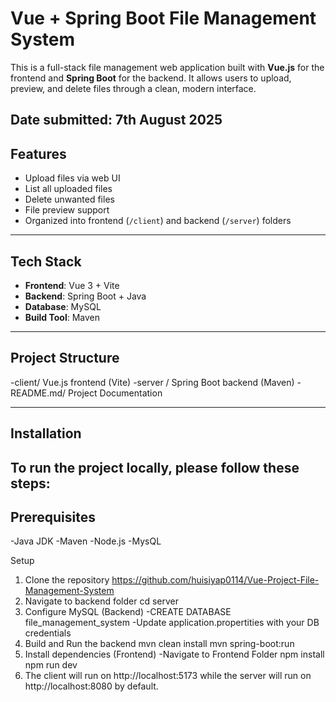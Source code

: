 # Vue + Spring Boot File Management System

This is a full-stack file management web application built with **Vue.js** for the frontend and **Spring Boot** for the backend. It allows users to upload, preview, and delete files through a clean, modern interface.

Date submitted: 7th August 2025
---

## Features

- Upload files via web UI
- List all uploaded files
- Delete unwanted files
- File preview support
- Organized into frontend (`/client`) and backend (`/server`) folders

---
## Tech Stack

- **Frontend**: Vue 3 + Vite
- **Backend**: Spring Boot + Java
- **Database**: MySQL
- **Build Tool**: Maven

---
## Project Structure
-client/ Vue.js frontend (Vite)
-server / Spring Boot backend (Maven)
-README.md/ Project Documentation

---
## Installation
To run the project locally, please follow these steps: 
---
## Prerequisites
-Java JDK
-Maven
-Node.js
-MysQL

Setup
1. Clone the repository
   https://github.com/huisiyap0114/Vue-Project-File-Management-System
2. Navigate to backend folder
   cd server
3. Configure MySQL (Backend)
   -CREATE DATABASE file_management_system
   -Update application.propertities with your DB credentials
4. Build and Run the backend
   mvn clean install
   mvn spring-boot:run
5. Install dependencies (Frontend)
   -Navigate to Frontend Folder
   npm install
   npm run dev
6. The client will run on http://localhost:5173 while the server will run on
   http://localhost:8080 by default.
